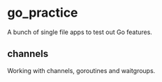 # go_practice
A bunch of single file apps to test out Go features.

## channels
Working with channels, goroutines and waitgroups.
